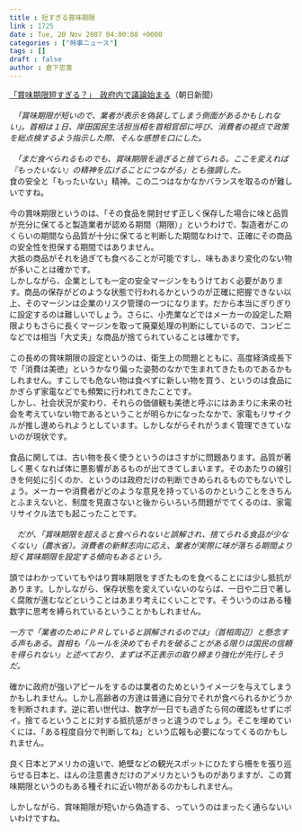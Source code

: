 ```yaml
---
title : 短すぎる賞味期限
link : 1725
date : Tue, 20 Nov 2007 04:00:08 +0000
categories : ["時事ニュース"]
tags : []
draft : false
author : 倉下忠憲
---
```


<A HREF="http://www.asahi.com/politics/update/1120/TKY200711190359.html" TARGET="_blank">「賞味期限短すぎる？」　政府内で議論始まる</A>（朝日新聞）<BR><BR><I>　「賞味期限が短いので、業者が表示を偽装してしまう側面があるかもしれない」。首相は１日、岸田国民生活担当相を首相官邸に呼び、消費者の視点で政策を総点検するよう指示した際、そんな感想を口にした。 <BR><BR>　「まだ食べられるものでも、賞味期限を過ぎると捨てられる。ここを変えれば『もったいない』の精神を広げることにつながる」とも強調した。 </I><BR>食の安全と「もったいない」精神。この二つはなかなかバランスを取るのが難しいですね。<BR><BR>今の賞味期限というのは、「その食品を開封せず正しく保存した場合に味と品質が充分に保てると製造業者が認める期間（期限）」というわけで、製造者がこのくらいの期間なら品質が十分に保てると判断した期間なわけで、正確にその商品の安全性を担保する期間ではありません。<BR>大抵の商品がそれを過ぎても食べることが可能ですし、味もあまり変化のない物が多いことは確かです。<BR>しかしながら、企業としても一定の安全マージンをもうけておく必要があります。商品の保存がどのような状態で行われるかというのが正確に把握できない以上、そのマージンは企業のリスク管理の一つになります。だから本当にぎりぎりに設定するのは難しいでしょう。さらに、小売業などではメーカーの設定した期限よりもさらに長くマージンを取って廃棄処理の判断にしているので、コンビニなどでは相当「大丈夫」な商品が捨てられていることは確かです。<BR><BR>この長めの賞味期限の設定というのは、衛生上の問題とともに、高度経済成長下で「消費は美徳」というかなり偏った姿勢のなかで生まれてきたものであるかもしれません。すこしでも危ない物は食べずに新しい物を買う、というのは食品にかぎらず家電などでも頻繁に行われてきたことです。<BR>しかし、社会状況が変わり、それらの価値観も美徳と呼ぶにはあまりに未来の社会を考えていない物であるということが明らかになったなかで、家電もリサイクルが推し進められようとしています。しかしながらそれがうまく管理できていないのが現状です。<BR><BR>食品に関しては、古い物を長く使うというのはさすがに問題あります。品質が著しく悪くなれば体に悪影響があるものが出てきてしまいます。そのあたりの線引きを何処に引くのか、というのは政府だけの判断できめられるものでもないでしょう。メーカーや消費者がどのような意見を持っているのかということをきちんとふまえないと、制度を見直さないと後からいろいろ問題がでてくるのは、家電リサイクル法でも起こったことです。<BR><BR><I>　だが、「賞味期限を超えると食べられないと誤解され、捨てられる食品が少なくない」（農水省）。消費者の新鮮志向に応え、業者が実際に味が落ちる期間より短く賞味期限を設定する傾向もあるという。 </I><BR><BR>頭ではわかっていてもやはり賞味期限をすぎたものを食べることには少し抵抗があります。しかしながら、保存状態を変えていないのならば、一日や二日で著しく腐敗が進むなどということはあまり考えにくいことです。そういうのはある種数字に思考を縛られているということかもしれません。<BR><BR><I>一方で「業者のためにＰＲしていると誤解されるのでは」（首相周辺）と懸念する声もある。首相も「ルールを決めてもそれを破ることがある限りは国民の信頼を得られない」と述べており、まずは不正表示の取り締まり強化が先行しそうだ。 </I><BR><BR>確かに政府が強いアピールをするのは業者のためというイメージを与えてしまうかもしれません。しかし高齢者の方達は普通に自分でそれが食べられるかどうかを判断されます。逆に若い世代は、数字が一日でも過ぎたら何の確認もせずにポイ。捨てるということに対する抵抗感がきっと違うのでしょう。そこを埋めていくには、「ある程度自分で判断してね」という広報も必要になってくるのかもしれません。<BR><BR>良く日本とアメリカの違いで、絶壁などの観光スポットにひたすら柵をを張り巡らせる日本と、ほんの注意書きだけのアメリカというものがありますが、この賞味期限というのもある種それに近い物があるのかもしれません。<BR><BR>しかしながら、賞味期限が短いから偽造する、っていうのはまったく通らないいいわけですね。<br><br>
